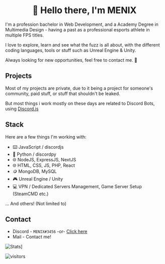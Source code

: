 <h1 align="center">👋 Hello there, I'm MENIX</h1>

I'm a profession bachelor in Web Development, and a Academy Degree in Multimedia Design - having a past as a professional esports athlete in multiple FPS titles.

I love to explore, learn and see what the fuzz is all about, with the different coding languages, tools or stuff such as Unreal Engine & Unity.

Always looking for new opportunities, feel free to contact me. 👀

## Projects

Most of my projects are private, due to it being a project for someone's community, paid stuff, or stuff that shouldn't be leaked.

But most things i work mostly on these days are related to Discord Bots, using [Discord.js](https://github.com/discordjs/discord.js)


## Stack

Here are a few things I'm working with:

- ⌨️ JavaScript / discordjs
- 🐍 Python / discordpy 
- 🌐 NodeJS, ExpressJS, NextJS
- 🌐 HTML, CSS, JS, PHP, React
- 🪙 MongoDB, MySQL
- 🎮 Unreal Engine / Unity
- 💻 VPN / Dedicated Servers Management, Game Server Setup (SteamCMD etc.)

... And others! (Not limited to)

## Contact

- Discord - `MENIX#3456` -or- [Click here](https://discord.com/users/113616977779621895)
- Mail - Contact me!

![Stats](https://github-readme-stats.vercel.app/api?username=menix1337&count_private=true&theme=radical&show_icons=true&include_all_commits=true&custom_title=MENIX's%20Stats)]

![visitors](https://visitor-badge.glitch.me/badge?page_id=menix1337/menix1337)

